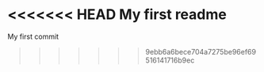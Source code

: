 <<<<<<< HEAD
My first readme
=======
My first commit
>>>>>>> 9ebb6a6bece704a7275be96ef69516141716b9ec
